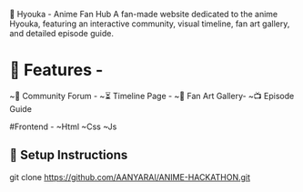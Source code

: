 🌸 Hyouka - Anime Fan Hub A fan-made website dedicated to the anime Hyouka,
featuring an interactive community, visual timeline, fan art gallery, and detailed episode guide. 
# 🔧 Features - 
~🧵 Community Forum -
~⏳ Timeline Page - 
~🎨 Fan Art Gallery-
~📺 Episode Guide

#Frontend -
~Html
~Css
~Js
## 🚀 Setup Instructions
  git clone https://github.com/AANYARAI/ANIME-HACKATHON.git
